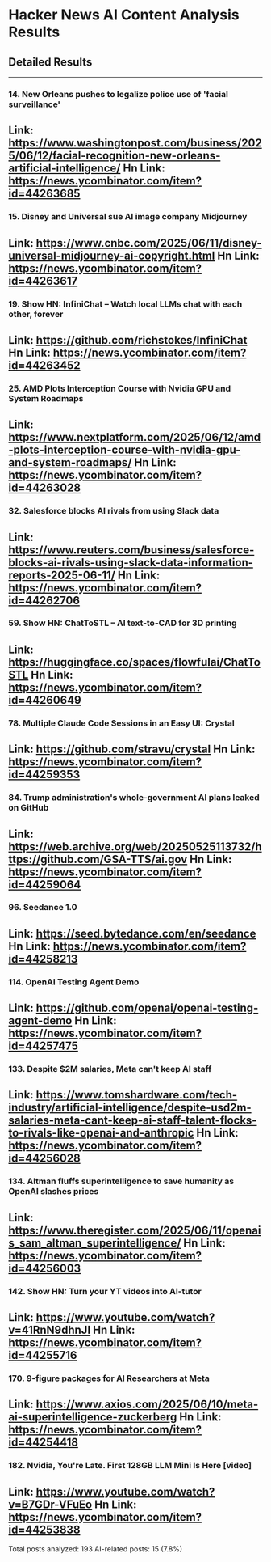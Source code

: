 # Hacker News AI Content Analysis Results

## Detailed Results

------
### 14. New Orleans pushes to legalize police use of 'facial surveillance'
Link: https://www.washingtonpost.com/business/2025/06/12/facial-recognition-new-orleans-artificial-intelligence/
Hn Link: https://news.ycombinator.com/item?id=44263685
------
### 15. Disney and Universal sue AI image company Midjourney
Link: https://www.cnbc.com/2025/06/11/disney-universal-midjourney-ai-copyright.html
Hn Link: https://news.ycombinator.com/item?id=44263617
------
### 19. Show HN: InfiniChat – Watch local LLMs chat with each other, forever
Link: https://github.com/richstokes/InfiniChat
Hn Link: https://news.ycombinator.com/item?id=44263452
------
### 25. AMD Plots Interception Course with Nvidia GPU and System Roadmaps
Link: https://www.nextplatform.com/2025/06/12/amd-plots-interception-course-with-nvidia-gpu-and-system-roadmaps/
Hn Link: https://news.ycombinator.com/item?id=44263028
------
### 32. Salesforce blocks AI rivals from using Slack data
Link: https://www.reuters.com/business/salesforce-blocks-ai-rivals-using-slack-data-information-reports-2025-06-11/
Hn Link: https://news.ycombinator.com/item?id=44262706
------
### 59. Show HN: ChatToSTL – AI text-to-CAD for 3D printing
Link: https://huggingface.co/spaces/flowfulai/ChatToSTL
Hn Link: https://news.ycombinator.com/item?id=44260649
------
### 78. Multiple Claude Code Sessions in an Easy UI: Crystal
Link: https://github.com/stravu/crystal
Hn Link: https://news.ycombinator.com/item?id=44259353
------
### 84. Trump administration's whole-government AI plans leaked on GitHub
Link: https://web.archive.org/web/20250525113732/https://github.com/GSA-TTS/ai.gov
Hn Link: https://news.ycombinator.com/item?id=44259064
------
### 96. Seedance 1.0
Link: https://seed.bytedance.com/en/seedance
Hn Link: https://news.ycombinator.com/item?id=44258213
------
### 114. OpenAI Testing Agent Demo
Link: https://github.com/openai/openai-testing-agent-demo
Hn Link: https://news.ycombinator.com/item?id=44257475
------
### 133. Despite $2M salaries, Meta can't keep AI staff
Link: https://www.tomshardware.com/tech-industry/artificial-intelligence/despite-usd2m-salaries-meta-cant-keep-ai-staff-talent-flocks-to-rivals-like-openai-and-anthropic
Hn Link: https://news.ycombinator.com/item?id=44256028
------
### 134. Altman fluffs superintelligence to save humanity as OpenAI slashes prices
Link: https://www.theregister.com/2025/06/11/openais_sam_altman_superintelligence/
Hn Link: https://news.ycombinator.com/item?id=44256003
------
### 142. Show HN: Turn your YT videos into AI-tutor
Link: https://www.youtube.com/watch?v=41RnN9dhnJI
Hn Link: https://news.ycombinator.com/item?id=44255716
------
### 170. 9-figure packages for AI Researchers at Meta
Link: https://www.axios.com/2025/06/10/meta-ai-superintelligence-zuckerberg
Hn Link: https://news.ycombinator.com/item?id=44254418
------
### 182. Nvidia, You're Late. First 128GB LLM Mini Is Here [video]
Link: https://www.youtube.com/watch?v=B7GDr-VFuEo
Hn Link: https://news.ycombinator.com/item?id=44253838
------
Total posts analyzed: 193
AI-related posts: 15 (7.8%)


